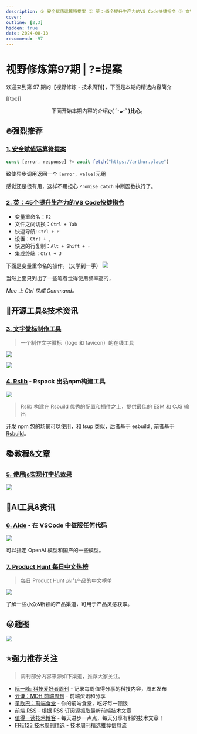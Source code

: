 ```yaml
---
description: ① 安全赋值运算符提案 ② 英：45个提升生产力的VS Code快捷指令 ③ 文字徽标制作工具 ④ Rslib -  ⑤ 使用js实现打字机效果 ⑥ Aide - 在 VSCode 中征服任何代码 ⑦ Product Hunt 每日中文热榜
cover:
outline: [2,3]
hidden: true
date: 2024-08-18
recommend: -97
---
```


# 视野修炼第97期 | ?=提案

欢迎来到第 97 期的【视野修炼 - 技术周刊】，下面是本期的精选内容简介

[[toc]]

<center>

下面开始本期内容的介绍**ღ( ´･ᴗ･` )比心**。

</center>

## 🔥强烈推荐
### [1. 安全赋值运算符提案](https://github.com/arthurfiorette/proposal-safe-assignment-operator)
```js
const [error, response] ?= await fetch("https://arthur.place")
```
致使异步调用返回一个 `[error, value]`元组

感觉还是很有用，这样不用担心 `Promise catch` 中断函数执行了。

### [2. 英：45个提升生产力的VS Code快捷指令](https://www.sitepoint.com/visual-studio-code-keyboard-shortcuts/)
* 变量重命名：`F2`
* 文件之间切换：`Ctrl + Tab`
* 快速导航: `Ctrl + P`
* 设置：`Ctrl + ,`
* 快速的行复制：`Alt + Shift + ↑`
* 集成终端：`Ctrl + J`

下面是变量重命名的操作。（又学到一手）
![](https://cdn.upyun.sugarat.top/mdImg/sugar/e7533a718cbe16c382ae1c219dabd6fc)

当然上面只列出了一些笔者觉得使用频率高的，

*Mac 上 Ctrl 换成 Command。*
## 🔧开源工具&技术资讯

### [3. 文字徽标制作工具](https://www.logo.surf)
>一个制作文字徽标（logo 和 favicon）的在线工具

![](https://cdn.upyun.sugarat.top/mdImg/sugar/93f590a754497e862fa550d019795c31)

![](https://cdn.upyun.sugarat.top/mdImg/sugar/3fc3e5446c2c964dad77025407e1b03d)
### [4. Rslib](https://github.com/web-infra-dev/rslib) - Rspack 出品npm构建工具

![](https://cdn.upyun.sugarat.top/mdImg/sugar/6c6a1e23cc04164bba6129f7e0fc67fd)

>Rslib 构建在 Rsbuild 优秀的配置和插件之上，提供最佳的 ESM 和 CJS 输出

开发 npm 包的场景可以使用，和 tsup 类似，后者基于 esbuild , 前者基于 [Rsbuild](https://rsbuild.dev/)。

## 📚教程&文章
### [5. 使用js实现打字机效果](https://webdesign.tutsplus.com/how-to-create-an-auto-text-typing-effect-with-vanilla-javascript--cms-108795t)

![](https://cdn.upyun.sugarat.top/mdImg/sugar/18e458c38b0ebae48bec725bd7a6e055)

## 🤖AI工具&资讯
### [6. Aide](https://aide.nicepkg.cn/zh/) - 在 VSCode 中征服任何代码
![](https://cdn.upyun.sugarat.top/mdImg/sugar/e36107dca58e60fc98ead74fb8ee0cc3)

可以指定 OpenAI 模型和国产的一些模型。

### [7. Product Hunt 每日中文热榜](https://decohack.com/category/producthunt/)
>每日 Product Hunt 热门产品的中文榜单

![](https://cdn.upyun.sugarat.top/mdImg/sugar/8785bc6ce711520a0d93e5907d6291e8)

了解一些小众&新颖的产品渠道，可用于产品灵感获取。


## 😛趣图
![](https://cdn.upyun.sugarat.top/mdImg/sugar/19813587a6451837bea844f0c32c2e60)

## ⭐️强力推荐关注

> 周刊部分内容来源如下渠道，推荐大家关注。

- [阮一峰: 科技爱好者周刊](https://www.ruanyifeng.com/blog/archives.html) - 记录每周值得分享的科技内容，周五发布
- [云谦：MDH 前端周刊](https://sorrycc.com/mdh/) - 前端资讯和分享
- [童欧巴：前端食堂](https://github.com/Geekhyt/weekly) - 你的前端食堂，吃好每一顿饭
- [前端 RSS](https://fed.chanceyu.com/) - 根据 RSS 订阅源抓取最新前端技术文章
- [值得一读技术博客](https://daily-blog.chlinlearn.top/) - 每天进步一点点，每天分享有料的技术文章！
- [FRE123 技术周刊精选](https://www.fre321.com/weekly) - 技术周刊精选推荐信息流
